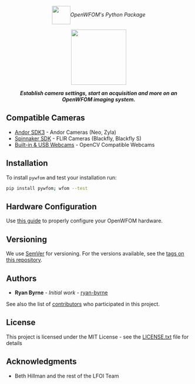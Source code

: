 <p align="center"><img align="center" height=50 src="https://github.com/ryan-byrne/pywfom/blob/master/pywfom/img/icon.png"><i>OpenWFOM's Python Package</i></p>
<p align="center"><img align="center" height=150 src="https://github.com/ryan-byrne/pywfom/blob/master/pywfom/img/banner.png"></p>

<b><i><p align="center">Establish camera settings, start an acquisition and more on an OpenWFOM imaging system.</p></i></b>

## Compatible Cameras

* [Andor SDK3]() - Andor Cameras (Neo, Zyla)
* [Spinnaker SDK]() - FLIR Cameras (Blackfly, Blackfly S)
* [Built-in & USB Webcams]() - OpenCV Compatible Webcams

## Installation

To install ```pywfom``` and test your installation run:

```bash
pip install pywfom; wfom --test
```

## Hardware Configuration

Use [this guide]() to properly configure your OpenWFOM hardware.

## Versioning

We use [SemVer](http://semver.org/) for versioning. For the versions available, see the [tags on this repository](https://github.com/ryan-byrne/wfom/tags).

## Authors

* **Ryan Byrne** - *Initial work* - [ryan-byrne](https://github.com/ryan-byrne)

See also the list of [contributors](https://github.com/ryan-byrne/wfom/contributors) who participated in this project.

## License

This project is licensed under the MIT License - see the [LICENSE.txt](LICENSE.txt) file for details

## Acknowledgments

* Beth Hillman and the rest of the LFOI Team
